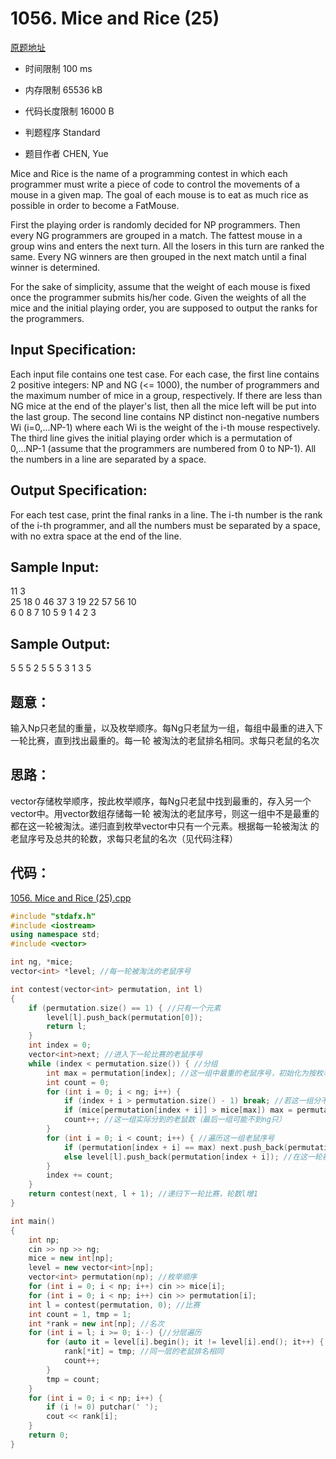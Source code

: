 ﻿# 1056. Mice and Rice (25)
[原题地址](https://www.patest.cn/contests/pat-a-practise/1056)
* 时间限制 100 ms

* 内存限制 65536 kB

* 代码长度限制 16000 B

* 判题程序 Standard 

* 题目作者 CHEN, Yue


Mice and Rice is the name of a programming contest in which each programmer must write a piece of code to 
control the movements of a mouse in a given map. The goal of each mouse is to eat as much rice as possible 
in order to become a FatMouse.

First the playing order is randomly decided for NP programmers. Then every NG programmers are grouped in a 
match. The fattest mouse in a group wins and enters the next turn. All the losers in this turn are ranked 
the same. Every NG winners are then grouped in the next match until a final winner is determined.

For the sake of simplicity, assume that the weight of each mouse is fixed once the programmer submits his/her 
code. Given the weights of all the mice and the initial playing order, you are supposed to output the ranks 
for the programmers.



## Input Specification: 

Each input file contains one test case. For each case, the first line contains 2 positive integers: NP and NG 
(<= 1000), the number of programmers and the maximum number of mice in a group, respectively. If there are less 
than NG mice at the end of the player's list, then all the mice left will be put into the last group. The second 
line contains NP distinct non-negative numbers Wi (i=0,...NP-1) where each Wi is the weight of the i-th mouse 
respectively. The third line gives the initial playing order which is a permutation of 0,...NP-1 (assume that 
the programmers are numbered from 0 to NP-1). All the numbers in a line are separated by a space.



## Output Specification: 

For each test case, print the final ranks in a line. The i-th number is the rank of the i-th programmer, and 
all the numbers must be separated by a space, with no extra space at the end of the line. 



## Sample Input:

11 3  
25 18 0 46 37 3 19 22 57 56 10  
6 0 8 7 10 5 9 1 4 2 3  

## Sample Output:

5 5 5 2 5 5 5 3 1 3 5  



## 题意：

输入Np只老鼠的重量，以及枚举顺序。每Ng只老鼠为一组，每组中最重的进入下一轮比赛，直到找出最重的。每一轮
被淘汰的老鼠排名相同。求每只老鼠的名次


## 思路：

vector存储枚举顺序，按此枚举顺序，每Ng只老鼠中找到最重的，存入另一个vector中。用vector<int>数组存储每一轮
被淘汰的老鼠序号，则这一组中不是最重的都在这一轮被淘汰。递归直到枚举vector中只有一个元素。根据每一轮被淘汰
的老鼠序号及总共的轮数，求每只老鼠的名次（见代码注释）

## 代码：
[1056. Mice and Rice (25).cpp](https://github.com/jerrykcode/PAT-Practise/blob/master/PAT%20Advanced%20Level%20Practise/1056.%20Mice%20and%20Rice%20(25)/1056.%20Mice%20and%20Rice%20(25).cpp)
```cpp
#include "stdafx.h"
#include <iostream>
using namespace std;
#include <vector>

int ng, *mice; 
vector<int> *level; //每一轮被淘汰的老鼠序号

int contest(vector<int> permutation, int l)
{
	if (permutation.size() == 1) { //只有一个元素
		level[l].push_back(permutation[0]);
		return l;
	}
	int index = 0;
	vector<int>next; //进入下一轮比赛的老鼠序号
	while (index < permutation.size()) { //分组
		int max = permutation[index]; //这一组中最重的老鼠序号，初始化为按枚举顺序的这一组的第一只老鼠序号
		int count = 0;
		for (int i = 0; i < ng; i++) {
			if (index + i > permutation.size() - 1) break; //若这一组分不到ng只
			if (mice[permutation[index + i]] > mice[max]) max = permutation[index + i];
			count++; //这一组实际分到的老鼠数（最后一组可能不到ng只）
		}
		for (int i = 0; i < count; i++) { //遍历这一组老鼠序号
			if (permutation[index + i] == max) next.push_back(permutation[index + i]); //最重的进入下一轮
			else level[l].push_back(permutation[index + i]); //在这一轮被淘汰的
		}
		index += count; 
	}
	return contest(next, l + 1); //递归下一轮比赛，轮数l增1
}

int main()
{
	int np;
	cin >> np >> ng;
	mice = new int[np];
	level = new vector<int>[np];
	vector<int> permutation(np); //枚举顺序
	for (int i = 0; i < np; i++) cin >> mice[i];
	for (int i = 0; i < np; i++) cin >> permutation[i];
	int l = contest(permutation, 0); //比赛
	int count = 1, tmp = 1;
	int *rank = new int[np]; //名次
	for (int i = l; i >= 0; i--) {//分层遍历
		for (auto it = level[i].begin(); it != level[i].end(); it++) {
			rank[*it] = tmp; //同一层的老鼠排名相同
			count++;
		}
		tmp = count;
	}
	for (int i = 0; i < np; i++) {
		if (i != 0) putchar(' ');
		cout << rank[i];
	}
    return 0;
}
```
